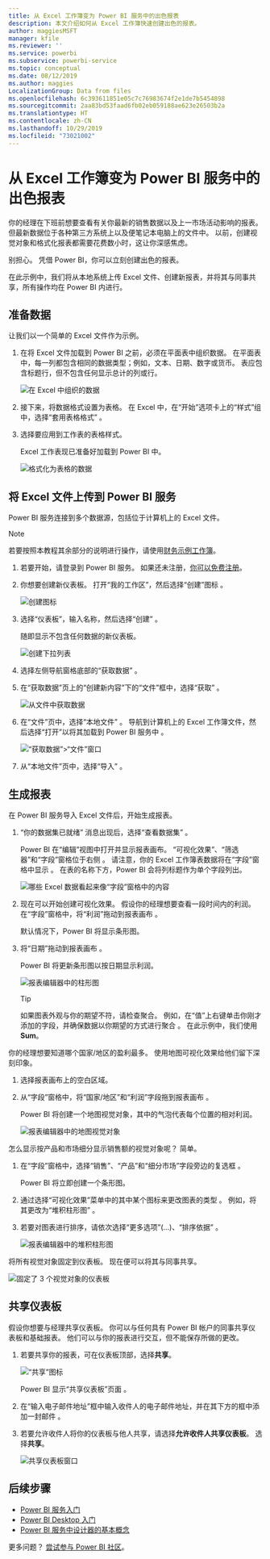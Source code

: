 ```yaml
---
title: 从 Excel 工作簿变为 Power BI 服务中的出色报表
description: 本文介绍如何从 Excel 工作簿快速创建出色的报表。
author: maggiesMSFT
manager: kfile
ms.reviewer: ''
ms.service: powerbi
ms.subservice: powerbi-service
ms.topic: conceptual
ms.date: 08/12/2019
ms.author: maggies
LocalizationGroup: Data from files
ms.openlocfilehash: 6c393611851e05c7c76983674f2e1de7b5454898
ms.sourcegitcommit: 2aa83bd53faad6fb02eb059188ae623e26503b2a
ms.translationtype: HT
ms.contentlocale: zh-CN
ms.lasthandoff: 10/29/2019
ms.locfileid: "73021002"
---
```

# <a name="from-excel-workbook-to-stunning-report-in-the-power-bi-service"></a>从 Excel 工作簿变为 Power BI 服务中的出色报表
你的经理在下班前想要查看有关你最新的销售数据以及上一市场活动影响的报表。 但最新数据位于各种第三方系统上以及便笔记本电脑上的文件中。 以前，创建视觉对象和格式化报表都需要花费数小时，这让你深感焦虑。

别担心。 凭借 Power BI，你可以立刻创建出色的报表。

在此示例中，我们将从本地系统上传 Excel 文件、创建新报表，并将其与同事共享，所有操作均在 Power BI 内进行。

## <a name="prepare-your-data"></a>准备数据
让我们以一个简单的 Excel 文件作为示例。 

1. 在将 Excel 文件加载到 Power BI 之前，必须在平面表中组织数据。 在平面表中，每一列都包含相同的数据类型；例如，文本、日期、数字或货币。 表应包含标题行，但不包含任何显示总计的列或行。

   ![在 Excel 中组织的数据](media/service-from-excel-to-stunning-report/pbi_excel_file.png)

2. 接下来，将数据格式设置为表格。 在 Excel 中，在“开始”选项卡上的“样式”组中，选择“套用表格格式”    。 

3. 选择要应用到工作表的表格样式。 

   Excel 工作表现已准备好加载到 Power BI 中。

   ![格式化为表格的数据](media/service-from-excel-to-stunning-report/pbi_excel_table.png)

## <a name="upload-your-excel-file-to-the-power-bi-service"></a>将 Excel 文件上传到 Power BI 服务
Power BI 服务连接到多个数据源，包括位于计算机上的 Excel 文件。 

 > [!NOTE] 
 > 若要按照本教程其余部分的说明进行操作，请使用[财务示例工作簿](sample-financial-download.md)。

1. 若要开始，请登录到 Power BI 服务。 如果还未注册，[你可以免费注册](https://powerbi.com)。

2. 你想要创建新仪表板。 打开“我的工作区”，然后选择“创建”图标   。

   ![创建图标](media/service-from-excel-to-stunning-report/power-bi-new-dash.png)

3. 选择“仪表板”，输入名称，然后选择“创建”   。 

   随即显示不包含任何数据的新仪表板。

   ![创建下拉列表](media/service-from-excel-to-stunning-report/power-bi-create-dash.png)

4. 选择左侧导航窗格底部的“获取数据”  。 

5. 在“获取数据”页上的“创建新内容”下的“文件”框中，选择“获取”     。

   ![从文件中获取数据](media/service-from-excel-to-stunning-report/pbi_get_files.png)

6. 在“文件”页中，选择“本地文件”   。 导航到计算机上的 Excel 工作簿文件，然后选择“打开”以将其加载到 Power BI 服务中  。 

   ![“获取数据”>“文件”窗口](media/service-from-excel-to-stunning-report/pbi_local_file.png)

7. 从“本地文件”页中，选择“导入”   。


## <a name="build-your-report"></a>生成报表
在 Power BI 服务导入 Excel 文件后，开始生成报表。 

1. “你的数据集已就绪”  消息出现后，选择“查看数据集”  。  

   Power BI 在“编辑”视图中打开并显示报表画布。 “可视化效果”、“筛选器”和“字段”窗格位于右侧    。 请注意，你的 Excel 工作簿表数据将在“字段”窗格中显示  。 在表的名称下方，Power BI 会将列标题作为单个字段列出。

   ![哪些 Excel 数据看起来像“字段”窗格中的内容](media/service-from-excel-to-stunning-report/pbi_report_fields.png)

2. 现在可以开始创建可视化效果。 假设你的经理想要查看一段时间内的利润。 在“字段”窗格中，将“利润”拖动到报表画布   。 

   默认情况下，Power BI 将显示条形图。 

3. 将“日期”拖动到报表画布  。 

   Power BI 将更新条形图以按日期显示利润。

   ![报表编辑器中的柱形图](media/service-from-excel-to-stunning-report/pbi_report_pin-new.png)

   > [!TIP]
   > 如果图表外观与你的期望不符，请检查聚合。 例如，在“值”上右键单击你刚才添加的字段，并确保数据以你期望的方式进行聚合  。 在此示例中，我们使用 **Sum**。
   > 

你的经理想要知道哪个国家/地区的盈利最多。 使用地图可视化效果给他们留下深刻印象。 

1. 选择报表画布上的空白区域。 

2. 从“字段”窗格中，将“国家/地区”和“利润”字段拖到报表画布    。

   Power BI 将创建一个地图视觉对象，其中的气泡代表每个位置的相对利润。

   ![报表编辑器中的地图视觉对象](media/service-from-excel-to-stunning-report/pbi_report_map-new.png)

怎么显示按产品和市场细分显示销售额的视觉对象呢？ 简单。 

1. 在“字段”窗格中，选择“销售”、“产品”和“细分市场”字段旁边的复选框     。 
   
   Power BI 将立即创建一个条形图。 

2. 通过选择“可视化效果”菜单中的其中某个图标来更改图表的类型  。 例如，将其更改为“堆积柱形图”  。 

3. 若要对图表进行排序，请依次选择“更多选项”(…)、“排序依据”   。

   ![报表编辑器中的堆积柱形图](media/service-from-excel-to-stunning-report/pbi_barchart-new.png)

将所有视觉对象固定到仪表板。 现在便可以将其与同事共享。

   ![固定了 3 个视觉对象的仪表板](media/service-from-excel-to-stunning-report/pbi_report.png)

## <a name="share-your-dashboard"></a>共享仪表板
假设你想要与经理共享仪表板。 你可以与任何具有 Power BI 帐户的同事共享仪表板和基础报表。 他们可以与你的报表进行交互，但不能保存所做的更改。

1. 若要共享你的报表，可在仪表板顶部，选择**共享**。

   ![“共享”图标](media/service-from-excel-to-stunning-report/power-bi-share.png)

   Power BI 显示“共享仪表板”页面  。 

2. 在“输入电子邮件地址”框中输入收件人的电子邮件地址，并在其下方的框中添加一封邮件  。 

3. 若要允许收件人将你的仪表板与他人共享，请选择**允许收件人共享仪表板**。 选择**共享**。

   ![共享仪表板窗口](media/service-from-excel-to-stunning-report/power-bi-share-dash-new.png)

## <a name="next-steps"></a>后续步骤

* [Power BI 服务入门](service-get-started.md)
* [Power BI Desktop 入门](desktop-getting-started.md)
* [Power BI 服务中设计器的基本概念](service-basic-concepts.md)

更多问题？ [尝试参与 Power BI 社区](http://community.powerbi.com/)。

